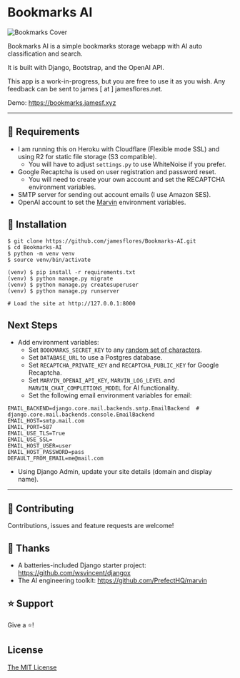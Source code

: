 # Bookmarks AI

![Bookmarks Cover](https://cdn.bookmarks.jamesf.xyz/images/bookmarks-cover.png)

Bookmarks AI is a simple bookmarks storage webapp with AI auto classification and search. 

It is built with Django, Bootstrap, and the OpenAI API.

This app is a work-in-progress, but you are free to use it as you wish. Any feedback can be sent to james [ at ] jamesflores.net.

Demo: https://bookmarks.jamesf.xyz

----

## 🔨 Requirements
- I am running this on Heroku with Cloudflare (Flexible mode SSL) and using R2 for static file storage (S3 compatible).
  - You will have to adjust `settings.py` to use WhiteNoise if you prefer.
- Google Recaptcha is used on user registration and password reset.
  - You will need to create your own account and set the RECAPTCHA environment variables.
- SMTP server for sending out account emails (I use Amazon SES).
- OpenAI account to set the [Marvin](https://github.com/PrefectHQ/marvin) environment variables.

## 📖 Installation
```
$ git clone https://github.com/jamesflores/Bookmarks-AI.git
$ cd Bookmarks-AI
$ python -m venv venv
$ source venv/bin/activate

(venv) $ pip install -r requirements.txt
(venv) $ python manage.py migrate
(venv) $ python manage.py createsuperuser
(venv) $ python manage.py runserver

# Load the site at http://127.0.0.1:8000
```

## Next Steps

- Add environment variables:
  - Set `BOOKMARKS_SECRET_KEY` to any [random set of characters](https://snippet.run/james/djsecret).
  - Set `DATABASE_URL` to use a Postgres database.
  - Set `RECAPTCHA_PRIVATE_KEY` and `RECAPTCHA_PUBLIC_KEY` for Google Recaptcha.
  - Set `MARVIN_OPENAI_API_KEY`, `MARVIN_LOG_LEVEL` and `MARVIN_CHAT_COMPLETIONS_MODEL` for AI functionality.
  - Set the following email environment variables for email:
```
EMAIL_BACKEND=django.core.mail.backends.smtp.EmailBackend  # django.core.mail.backends.console.EmailBackend
EMAIL_HOST=smtp.mail.com
EMAIL_PORT=587
EMAIL_USE_TLS=True
EMAIL_USE_SSL=
EMAIL_HOST_USER=user
EMAIL_HOST_PASSWORD=pass
DEFAULT_FROM_EMAIL=me@mail.com
```
- Using Django Admin, update your site details (domain and display name).

----

## 🤝 Contributing

Contributions, issues and feature requests are welcome!

## 🙏 Thanks

- A batteries-included Django starter project: https://github.com/wsvincent/djangox
- The AI engineering toolkit: https://github.com/PrefectHQ/marvin

## ⭐️ Support

Give a ⭐️!

## License

[The MIT License](LICENSE)
